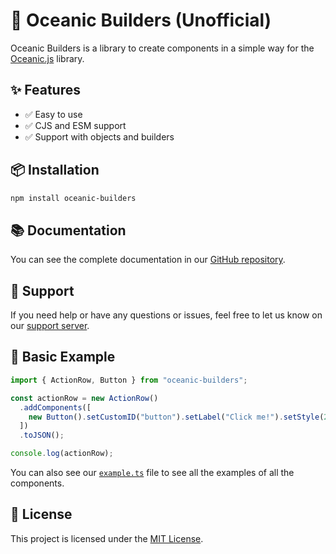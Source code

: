 # 🌊 Oceanic Builders (Unofficial)

Oceanic Builders is a library to create components in a simple way for the [Oceanic.js][OceanicRepositoryURL] library.

## ✨ Features

- ✅ Easy to use
- ✅ CJS and ESM support
- ✅ Support with objects and builders

## 📦 Installation

```bash
npm install oceanic-builders
```

## 📚 Documentation

You can see the complete documentation in our [GitHub repository][DocumentationFolderURL].

## 🛟 Support

If you need help or have any questions or issues, feel free to let us know on our [support server][SupportServerURL].

## 🚀 Basic Example

```js
import { ActionRow, Button } from "oceanic-builders";

const actionRow = new ActionRow()
  .addComponents([
    new Button().setCustomID("button").setLabel("Click me!").setStyle(2),
  ])
  .toJSON();

console.log(actionRow);
```

You can also see our [`example.ts`][ExamplesFileURL] file to see all the examples of all the components.

## 📄 License

This project is licensed under the [MIT License][MITLicenseURL].

[DocumentationFolderURL]: https://github.com/FancyStudioTeam/OceanicBuilders/tree/main/docs/builders
[ExamplesFileURL]: https://github.com/FancyStudioTeam/OceanicBuilders/blob/main/example.ts
[MITLicenseURL]: https://opensource.org/license/mit
[OceanicRepositoryURL]: https://github.com/OceanicJS/Oceanic
[SupportServerURL]: https://discord.gg/gud55BjNFC
